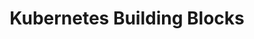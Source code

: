 ---
title: "Kubernetes Building Blocks"
description: "This section covers the fundamental components of Kubernetes, including Pods, Services, Deployments, and more. Understanding these building blocks is essential for effectively deploying and managing applications in a Kubernetes environment."
banner: "images/exoscale-icon.svg"
weight: 4
tags: [kubernetes, deployments]
level: [introductory]
categories: [exoscale,kubernetes]
---